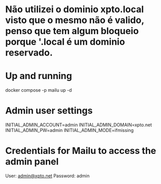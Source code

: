# Não utilizei o dominio xpto.local visto que o mesmo não é valido, penso que tem algum bloqueio porque '.local é um dominio reservado. 

# Up and running
docker compose -p mailu up -d

# Admin user settings
INITIAL_ADMIN_ACCOUNT=admin
INITIAL_ADMIN_DOMAIN=xpto.net
INITIAL_ADMIN_PW=admin
INITIAL_ADMIN_MODE=ifmissing

# Credentials for Mailu to access the admin panel
User: admin@xpto.net
Password: admin
